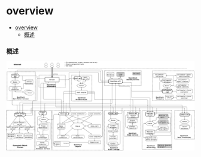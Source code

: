 # overview

<!-- @import "[TOC]" {cmd="toc" depthFrom=1 depthTo=6 orderedList=false} -->
<!-- code_chunk_output -->

- [overview](#overview)
    - [概述](#概述)

<!-- /code_chunk_output -->

### 概述

![](./imgs/overview_01.png)
